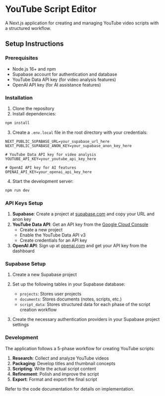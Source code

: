 # YouTube Script Editor

A Next.js application for creating and managing YouTube video scripts with a structured workflow.

## Setup Instructions

### Prerequisites

- Node.js 16+ and npm
- Supabase account for authentication and database
- YouTube Data API key (for video analysis features)
- OpenAI API key (for AI assistance features)

### Installation

1. Clone the repository
2. Install dependencies:
```bash
npm install
```

3. Create a `.env.local` file in the root directory with your credentials:
```
NEXT_PUBLIC_SUPABASE_URL=your_supabase_url_here
NEXT_PUBLIC_SUPABASE_ANON_KEY=your_supabase_anon_key_here

# YouTube Data API key for video analysis
YOUTUBE_API_KEY=your_youtube_api_key_here

# OpenAI API key for AI features
OPENAI_API_KEY=your_openai_api_key_here
```

4. Start the development server:
```bash
npm run dev
```

### API Keys Setup

1. **Supabase**: Create a project at [supabase.com](https://supabase.com) and copy your URL and anon key
2. **YouTube Data API**: Get an API key from the [Google Cloud Console](https://console.cloud.google.com)
   - Create a new project
   - Enable the YouTube Data API v3
   - Create credentials for an API key
3. **OpenAI API**: Sign up at [openai.com](https://openai.com) and get your API key from the dashboard

### Supabase Setup

1. Create a new Supabase project
2. Set up the following tables in your Supabase database:
   - `projects`: Stores user projects
   - `documents`: Stores documents (notes, scripts, etc.)
   - `script_data`: Stores structured data for each phase of the script creation workflow

3. Create the necessary authentication providers in your Supabase project settings

### Development

The application follows a 5-phase workflow for creating YouTube scripts:

1. **Research**: Collect and analyze YouTube videos
2. **Packaging**: Develop titles and thumbnail concepts
3. **Scripting**: Write the actual script content
4. **Refinement**: Polish and improve the script
5. **Export**: Format and export the final script

Refer to the code documentation for details on implementation. 